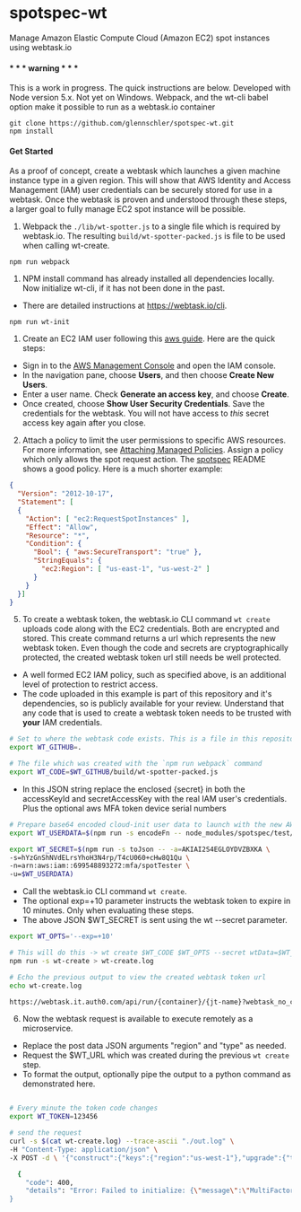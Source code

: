 # spotspec-wt
Manage Amazon Elastic Compute Cloud (Amazon EC2) spot instances using webtask.io

####  * * * warning * * *
This is a work in progress. The quick instructions are below.
Developed with Node version 5.x. Not yet on Windows. Webpack, and the wt-cli babel option make it possible to run as a webtask.io container

```
git clone https://github.com/glennschler/spotspec-wt.git
npm install
```

#### Get Started
As a proof of concept, create a webtask which launches a given machine instance type in a given region. This will show that AWS Identity and Access Management (IAM) user credentials can be securely stored for use in a webtask. Once the webtask is proven and understood through these steps, a larger goal to fully manage EC2 spot instance will be possible.

1. Webpack the `./lib/wt-spotter.js` to a single file which is required by webtask.io. The resulting `build/wt-spotter-packed.js` is file to be used when calling wt-create.
  ```
  npm run webpack
  ```

1. NPM install command has already installed all dependencies locally. Now initialize wt-cli, if it has not been done in the past.
  * There are detailed instructions at https://webtask.io/cli.
  ```
  npm run wt-init
  ```

1. Create an EC2 IAM user following this [aws guide](http://docs.aws.amazon.com/IAM/latest/UserGuide/Using_SettingUpUser.html#Using_CreateUser_console). Here are the quick steps:
  * Sign in to the [AWS Management Console](https://console.aws.amazon.com/iam/) and open the IAM console.
  * In the navigation pane, choose **Users**, and then choose **Create New Users**.
  * Enter a user name. Check **Generate an access key**, and choose **Create**.
  * Once created, choose **Show User Security Credentials**. Save the credentials for the webtask. You will not have access to *this* secret access key again after you close.

2. Attach a policy to limit the user permissions to specific AWS resources. For more information, see [Attaching Managed Policies](http://docs.aws.amazon.com/IAM/latest/UserGuide/policies_using-managed.html#attach-managed-policy-console). Assign a policy which only allows the spot request action. The [spotspec](https://github.com/glennschler/spotspec#example-aws-iam-policy-to-price-and-launch) README shows a good policy. Here is a much shorter example:
  ```json
  {
    "Version": "2012-10-17",
    "Statement": [
    {
      "Action": [ "ec2:RequestSpotInstances" ],
      "Effect": "Allow",
      "Resource": "*",
      "Condition": {
        "Bool": { "aws:SecureTransport": "true" },
        "StringEquals": {
          "ec2:Region": [ "us-east-1", "us-west-2" ]
        }
      }
    }]
  }
  ```

5. To create a webtask token, the webtask.io CLI command ```wt create``` uploads code along with the EC2 credentials. Both are encrypted and stored. This create command returns a url which represents the new webtask token. Even though the code and secrets are cryptographically protected, the created webtask token url still needs be well protected.
  * A well formed EC2 IAM policy, such as specified above, is an additional level of protection to restrict access.
  * The code uploaded in this example is part of this repository and it's dependencies, so is publicly available for your review. Understand that any code that is used to create a webtask token needs to be trusted with **your** IAM credentials.

  ```bash
  # Set to where the webtask code exists. This is a file in this repository
  export WT_GITHUB=.

  # The file which was created with the `npm run webpack` command
  export WT_CODE=$WT_GITHUB/build/wt-spotter-packed.js
  ```

  * In this JSON string replace the enclosed {secret} in both the accessKeyId and secretAccessKey with the real IAM user's credentials. Plus the optional aws MFA token device serial numbers

  ```bash
  # Prepare base64 encoded cloud-init user data to launch with the new AWS instances
  export WT_USERDATA=$(npm run -s encodeFn -- node_modules/spotspec/test/userDataDockerAWSLinux.txt)

  export WT_SECRET=$(npm run -s toJson -- -a=AKIAI2S4EGLOYDVZBXKA \
  -s=hYzGnShNVdELrsYhoH3N4rp/T4cU060+cHw8Q1Qu \
  -n=arn:aws:iam::699548893272:mfa/spotTester \
  -u=$WT_USERDATA)
  ```

  * Call the webtask.io CLI command ```wt create```.
  * The optional exp=+10 parameter instructs the webtask token to expire in 10 minutes. Only when evaluating these steps.
  * The above JSON $WT_SECRET is sent using the wt --secret parameter.

  ```bash
  export WT_OPTS='--exp=+10'

  # This will do this -> wt create $WT_CODE $WT_OPTS --secret wtData=$WT_SECRET
  npm run -s wt-create > wt-create.log
  ```

  ```bash
  # Echo the previous output to view the created webtask token url
  echo wt-create.log
  ```
  >
  ```bash
  https://webtask.it.auth0.com/api/run/{container}/{jt-name}?webtask_no_cache=1
  ```

6. Now the webtask request is available to execute remotely as a microservice.

  * Replace the post data JSON arguments "region" and "type" as needed.
  * Request the $WT_URL which was created during the previous ```wt create``` step.
  * To format the output, optionally pipe the output to a python command as demonstrated here.

  ```bash

  # Every minute the token code changes
  export WT_TOKEN=123456

  # send the request
  curl -s $(cat wt-create.log) --trace-ascii "./out.log" \
  -H "Content-Type: application/json" \
  -X POST -d \ '{"construct":{"keys":{"region":"us-west-1"},"upgrade":{"tokenCode":"'$WT_TOKEN'"}},"attributes":{"type":"m3.large","dryRun":"false","isLogging":"true","ami":"ami-d5ea86b5","keyName":"yourKeyName","securityGroups":[],"price":"0.0083","task":"launch"}}' | python -mjson.tool
  ```
  >
  ```bash
    {
      "code": 400,
      "details": "Error: Failed to initialize: {\"message\":\"MultiFactorAuthentication failed with invalid MFA one time pass code......
  }
  ```
